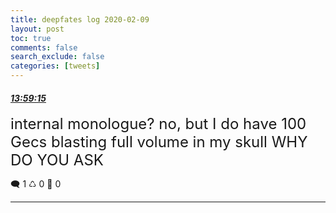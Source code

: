 ```yaml
---
title: deepfates log 2020-02-09
layout: post
toc: true
comments: false
search_exclude: false
categories: [tweets]
---
```



#### <a href = "https://twitter.com/deepfates/status/1226611541224513536">*13:59:15*</a>

<font size="5">internal monologue? no, but I do have 100 Gecs blasting full volume in my skull  WHY DO YOU ASK</font>



🗨️ 1 ♺ 0 🤍  0   

---
    
            


